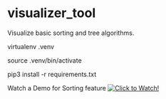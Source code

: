 # visualizer_tool
Visualize basic sorting and tree algorithms.


virtualenv .venv

source .venv/bin/activate

pip3 install -r requirements.txt




Watch a Demo for Sorting feature 
[![Click to Watch!](https://user-images.githubusercontent.com/40794066/108501796-7e194180-72ba-11eb-93c1-c9079f25c99e.jpg)](https://youtu.be/oylDJ475vMg)
